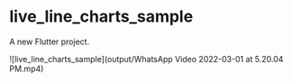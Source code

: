 # live_line_charts_sample

A new Flutter project.

![live_line_charts_sample](output/WhatsApp Video 2022-03-01 at 5.20.04 PM.mp4)
